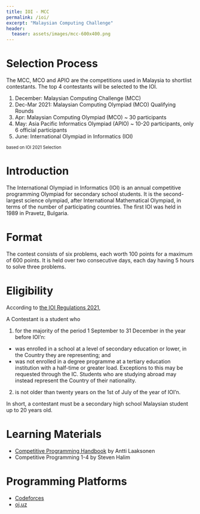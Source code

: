 ```yaml
---
title: IOI - MCC
permalink: /ioi/
excerpt: "Malaysian Computing Challenge"
header:
  teaser: assets/images/mcc-600x400.png
---
```


# Selection Process
The MCC, MCO and APIO are the competitions used in Malaysia to shortlist contestants. The top 4 contestants will be selected to the IOI.

1. December: Malaysian Computing Challenge (MCC)
2. Dec-Mar 2021: Malaysian Computing Olympiad (MCO) Qualifying Rounds
3. Apr: Malaysian Computing Olympiad (MCO) ~ 30 participants
4. May: Asia Pacific Informatics Olympiad (APIO) ~ 10-20 participants, only 6 official participants
5. June: International Olympiad in Informatics (IOI)

<span style="font-size:0.8em;">based on IOI 2021 Selection</span>

# Introduction
The International Olympiad in Informatics (IOI) is an annual competitive programming Olympiad for secondary school students. It is the second-largest science olympiad, after International Mathematical Olympiad, in terms of the number of participating countries. The first IOI was held in 1989 in Pravetz, Bulgaria.

# Format
The contest consists of six problems, each worth 100 points for a maximum of 600 points. It is held over two consecutive days, each day having 5 hours to solve three problems.

# Eligibility
According to [the IOI Regulations 2021](https://ioinformatics.org/files/regulations21.pdf),

A Contestant is a student who
1. for the majority of the period 1 September to 31 December in the year before IOI’n: 
-  was enrolled in a school at a level of secondary education or lower, in the Country they 
are representing; and 
- was not enrolled in a degree programme at a tertiary education institution with a half-time 
or greater load. 
Exceptions to this may be requested through the IC. Students who are studying abroad may 
instead represent the Country of their nationality. 
2. is not older than twenty years on the 1st of July of the year of IOI’n. 

In short, a contestant must be a secondary high school Malaysian student up to 20 years old.

# Learning Materials
- [Competitive Programming Handbook](https://github.com/pllk/cphb/blob/master/book.pdf) by Antti Laaksonen
- Competitive Programming 1-4 by Steven Halim

# Programming Platforms
- [Codeforces](https://codeforces.com/)
- [oj.uz](https://oj.uz/)
